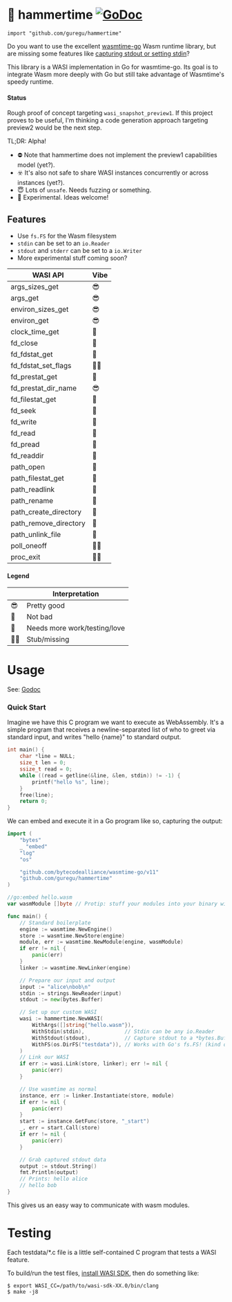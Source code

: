 # 🔨 hammertime [![GoDoc](https://godoc.org/github.com/guregu/hammertime?status.svg)](https://godoc.org/github.com/guregu/hammertime)

`import "github.com/guregu/hammertime"`

Do you want to use the excellent [wasmtime-go](https://github.com/bytecodealliance/wasmtime-go) Wasm runtime library, but are missing some features like [capturing stdout or setting stdin](https://github.com/bytecodealliance/wasmtime-go/issues/34)?

This library is a WASI implementation in Go for wasmtime-go. Its goal is to integrate Wasm more deeply with Go but still take advantage of Wasmtime's speedy runtime.

#### Status

Rough proof of concept targeting `wasi_snapshot_preview1`. If this project proves to be useful, I'm thinking a code generation approach targeting preview2 would be the next step.

TL;DR: Alpha!

- ⛔️ Note that hammertime does not implement the preview1 capabilities model (yet?).
- ☣️ It's also not safe to share WASI instances concurrently or across instances (yet?).
- 😇 Lots of `unsafe`. Needs fuzzing or something.
- 🤠 Experimental. Ideas welcome!

## Features

- Use `fs.FS` for the Wasm filesystem
- `stdin` can be set to an `io.Reader`
- `stdout` and `stderr` can be set to a `io.Writer`
- More experimental stuff coming soon?

| WASI API                  | Vibe   |
|---------------------------|--------|
| args_sizes_get            | 😎     |
| args_get                  | 😎     |
| environ_sizes_get         | 😎     |
| environ_get               | 😎     |
| clock_time_get            | 🧐     |
| fd_close                  | 🧐     |
| fd_fdstat_get             | 🙂     |
| fd_fdstat_set_flags       | 😶‍🌫️     |
| fd_prestat_get            | 🙂     |
| fd_prestat_dir_name       | 😎     |
| fd_filestat_get           | 🧐     |
| fd_seek                   | 🙂     |
| fd_write                  | 🙂     |
| fd_read                   | 🙂     |
| fd_pread                  | 🧐     |
| fd_readdir                | 🙂     |
| path_open                 | 🧐     |
| path_filestat_get         | 🧐     |
| path_readlink             | 🧐     |
| path_rename               | 🧐     |
| path_create_directory     | 🙂     |
| path_remove_directory     | 🙂     |
| path_unlink_file          | 🙂     |
| poll_oneoff               | 😶‍🌫️     |
| proc_exit                 | 😶‍🌫️     |

#### Legend

|    | Interpretation                 |
| -- | ------------------------------ |
| 😎 | Pretty good                    |
| 🙂 | Not bad                        |
| 🧐 | Needs more work/testing/love   |
| 😶‍🌫️ | Stub/missing                   |

# Usage

See: [Godoc](https://godoc.org/github.com/guregu/hammertime)

### Quick Start

Imagine we have this C program we want to execute as WebAssembly. It's a simple program that receives a newline-separated list of who to greet via standard input, and writes "hello {name}" to standard output.

```c
int main() {
    char *line = NULL;
    size_t len = 0;
    ssize_t read = 0;
    while ((read = getline(&line, &len, stdin)) != -1) {
        printf("hello %s", line);
    }
    free(line);
    return 0;
}
```

We can embed and execute it in a Go program like so, capturing the output:

```go
import (
    "bytes"
    _ "embed"
    "log"
    "os"

    "github.com/bytecodealliance/wasmtime-go/v11"
    "github.com/guregu/hammertime"
)

//go:embed hello.wasm
var wasmModule []byte // Protip: stuff your modules into your binary with embed

func main() {
    // Standard boilerplate
    engine := wasmtime.NewEngine()
    store := wasmtime.NewStore(engine)
    module, err := wasmtime.NewModule(engine, wasmModule)
    if err != nil {
        panic(err)
    }
    linker := wasmtime.NewLinker(engine)

    // Prepare our input and output
    input := "alice\nbob\n"
    stdin := strings.NewReader(input)
    stdout := new(bytes.Buffer)

    // Set up our custom WASI
    wasi := hammertime.NewWASI(
        WithArgs([]string{"hello.wasm"}),
        WithStdin(stdin),             // Stdin can be any io.Reader
        WithStdout(stdout),           // Capture stdout to a *bytes.Buffer!
        WithFS(os.DirFS("testdata")), // Works with Go's fs.FS! (kind of)
    )
    // Link our WASI
    if err := wasi.Link(store, linker); err != nil {
        panic(err)
    }

    // Use wasmtime as normal
    instance, err := linker.Instantiate(store, module)
    if err != nil {
        panic(err)
    }
    start := instance.GetFunc(store, "_start")
    _, err = start.Call(store)
    if err != nil {
        panic(err)
    }

    // Grab captured stdout data
    output := stdout.String()
    fmt.Println(output)
    // Prints: hello alice
    // hello bob
}
```

This gives us an easy way to communicate with wasm modules.

# Testing

Each testdata/*.c file is a little self-contained C program that tests a WASI feature.

To build/run the test files, [install WASI SDK](https://github.com/WebAssembly/wasi-sdk#install), then do something like:

```console
$ export WASI_CC=/path/to/wasi-sdk-XX.0/bin/clang
$ make -j8
```
